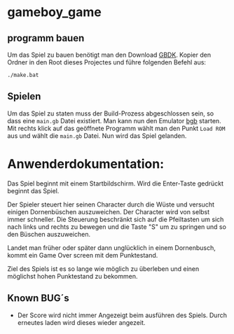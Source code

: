 # gameboy_game

## programm bauen

Um das Spiel zu bauen benötigt man den Download [GBDK](https://sourceforge.net/projects/gbdk/files/).
Kopier den Ordner in den Root dieses Projectes und führe folgenden Befehl aus:

```
./make.bat
```

## Spielen

Um das Spiel zu staten muss der Build-Prozess abgeschlossen sein, so dass eine `main.gb` Datei existiert.
Man kann nun den Emulator [bgb](http://bgb.bircd.org/) starten. Mit rechts klick auf das geöffnete Programm
wählt man den Punkt `Load ROM` aus und wählt die `main.gb` Datei. Nun wird das Spiel gelanden.


# Anwenderdokumentation:

Das Spiel beginnt mit einem Startbildschirm.
Wird die Enter-Taste gedrückt beginnt das Spiel.

Der Spieler steuert hier seinen Character durch die Wüste und versucht einigen Dornenbüschen auszuweichen.
Der Character wird von selbst immer schneller.
Die Steuerung beschränkt sich auf die Pfeiltasten um sich nach links und rechts zu bewegen und die Taste "S" um zu springen und so den Büschen auszuweichen.

Landet man früher oder später dann unglücklich in einem Dornenbusch, kommt ein Game Over screen mit dem Punktestand.

Ziel des Spiels ist es so lange wie möglich zu überleben und einen möglichst hohen Punktestand zu bekommen.

## Known BUG´s
- Der Score wird nicht immer Angezeigt beim ausführen des Spiels. Durch erneutes laden wird dieses wieder angezeit.
